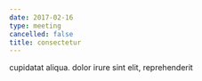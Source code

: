 ```yaml
---
date: 2017-02-16
type: meeting
cancelled: false
title: consectetur
---
```

cupidatat aliqua. dolor irure sint elit, reprehenderit